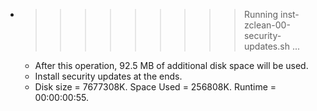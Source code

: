 * >>>>>>>>> Running inst-zclean-00-security-updates.sh ...
  * After this operation, 92.5 MB of additional disk space will be used.
  * Install security updates at the ends.
  * Disk size = 7677308K. Space Used = 256808K. Runtime = 00:00:00:55.
